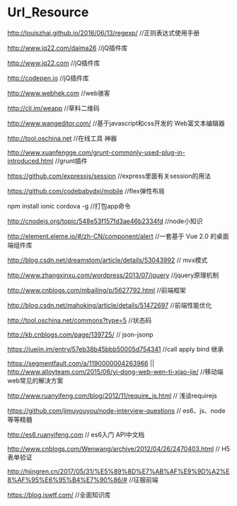 # Url_Resource
http://louiszhai.github.io/2016/06/13/regexp/  //正则表达式使用手册

http://www.jq22.com/daima26  //jQ插件库

http://www.jq22.com    //jQ插件库

http://codepen.io   //jQ插件库

http://www.webhek.com  //web骇客

http://cli.im/weapp    //草料二维码

http://www.wangeditor.com/  //基于javascript和css开发的 Web富文本编辑器

http://tool.oschina.net  //在线工具 神器

http://www.xuanfengge.com/grunt-commonly-used-plug-in-introduced.html  //grunt插件

https://github.com/expressjs/session  //express里面有关session的用法

https://github.com/codebabydxj/mobile  //flex弹性布局

npm install ionic cordova -g //打包app命令  

http://cnodejs.org/topic/548e53f157fd3ae46b2334fd  //node小知识

http://element.eleme.io/#/zh-CN/component/alert   //一套基于 Vue 2.0 的桌面端组件库

http://blog.csdn.net/dreamstom/article/details/53043992  // mvx模式  

http://www.zhangxinxu.com/wordpress/2013/07/jquery  //jquery原理机制

http://www.cnblogs.com/mbailing/p/5627792.html //前端框架

http://blog.csdn.net/mahoking/article/details/51472697 //前端性能优化

http://tool.oschina.net/commons?type=5 //状态码

http://kb.cnblogs.com/page/139725/  // json-jsonp

https://juejin.im/entry/57eb38b45bbb50005d754341  //call apply bind 继承

https://segmentfault.com/a/1190000004263966   || http://www.alloyteam.com/2015/06/yi-dong-web-wen-ti-xiao-jie/ //移动端web常见的解决方案

http://www.ruanyifeng.com/blog/2012/11/require_js.html // 浅谈requirejs

https://github.com/jimuyouyou/node-interview-questions // es6、js、node等等精髓

http://es6.ruanyifeng.com // es6入门 API中文档

http://www.cnblogs.com/Wenwang/archive/2012/04/26/2470403.html // H5表单验证

http://hjingren.cn/2017/05/31/%E5%89%8D%E7%AB%AF%E9%9D%A2%E8%AF%95%E6%95%B4%E7%90%86/#  //征服前端

https://blog.iswtf.com/ //全面知识库


